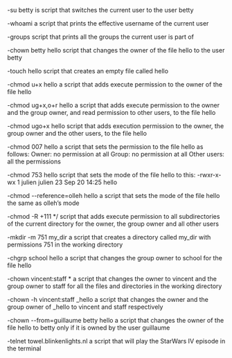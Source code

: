 -su betty is  script that switches the current user to the user betty

-whoami a script that prints the effective username of the current user

-groups script that prints all the groups the current user is part of

-chown betty hello script that changes the owner of the file hello to the user betty

-touch hello script that creates an empty file called hello

-chmod u+x hello  a script that adds execute permission to the owner of the file hello

-chmod ug+x,o+r hello  a script that adds execute permission to the owner and the group owner, and read permission to other users, to the file hello

-chmod ugo+x hello script that adds execution permission to the owner, the group owner and the other users, to the file hello
 
-chmod 007 hello a script that sets the permission to the file hello as follows:
Owner: no permission at all
Group: no permission at all
Other users: all the permissions

-chmod 753 hello script that sets the mode of the file hello to this:
      -rwxr-x-wx 1 julien julien 23 Sep 20 14:25 hello

-chmod --reference=olleh hello a script that sets the mode of the file hello the same as olleh’s mode

-chmod -R +111 */ script that adds execute permission to all subdirectories of the current directory for the owner, the group owner and all other users

-mkdir -m 751 my_dir a script that creates a directory called my_dir with permissions 751 in the working directory

-chgrp school hello  a script that changes the group owner to school for the file hello

-chown vincent:staff * a script that changes the owner to vincent and the group owner to staff for all the files and directories in the working directory

-chown -h vincent:staff _hello a script that changes the owner and the group owner of _hello to vincent and staff respectively

-chown --from=guillaume betty hello a script that changes the owner of the file hello to betty only if it is owned by the user guillaume

-telnet towel.blinkenlights.nl a script that will play the StarWars IV episode in the terminal
